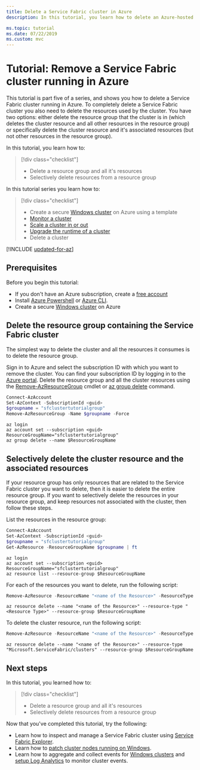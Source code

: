 ```yaml
---
title: Delete a Service Fabric cluster in Azure 
description: In this tutorial, you learn how to delete an Azure-hosted Service Fabric cluster and all it's resources. You can delete the resource group containing the cluster or selectively delete resources.

ms.topic: tutorial
ms.date: 07/22/2019
ms.custom: mvc
---
```

# Tutorial: Remove a Service Fabric cluster running in Azure

This tutorial is part five of a series, and shows you how to delete a Service Fabric cluster running in Azure. To completely delete a Service Fabric cluster you also need to delete the resources used by the cluster. You have two options: either delete the resource group that the cluster is in (which deletes the cluster resource and all other resources in the resource group) or specifically delete the cluster resource and it's associated resources (but not other resources in the resource group).

In this tutorial, you learn how to:

> [!div class="checklist"]
> * Delete a resource group and all it's resources
> * Selectively delete resources from a resource group

In this tutorial series you learn how to:
> [!div class="checklist"]
> * Create a secure [Windows cluster](service-fabric-tutorial-create-vnet-and-windows-cluster.md) on Azure using a template
> * [Monitor a cluster](service-fabric-tutorial-monitor-cluster.md)
> * [Scale a cluster in or out](service-fabric-tutorial-scale-cluster.md)
> * [Upgrade the runtime of a cluster](service-fabric-tutorial-upgrade-cluster.md)
> * Delete a cluster


[!INCLUDE [updated-for-az](../../includes/updated-for-az.md)]

## Prerequisites

Before you begin this tutorial:

* If you don't have an Azure subscription, create a [free account](https://azure.microsoft.com/free/?WT.mc_id=A261C142F)
* Install [Azure Powershell](/powershell/azure//install-az-ps) or [Azure CLI](/cli/azure/install-azure-cli).
* Create a secure [Windows cluster](service-fabric-tutorial-create-vnet-and-windows-cluster.md) on Azure

## Delete the resource group containing the Service Fabric cluster
The simplest way to delete the cluster and all the resources it consumes is to delete the resource group.

Sign in to Azure and select the subscription ID with which you want to remove the cluster.  You can find your subscription ID by logging in to the [Azure portal](https://portal.azure.com). Delete the resource group and all the cluster resources using the [Remove-AzResourceGroup](/powershell/module/az.resources/remove-azresourcegroup) cmdlet or [az group delete](/cli/azure/group) command.

```powershell
Connect-AzAccount
Set-AzContext -SubscriptionId <guid>
$groupname = "sfclustertutorialgroup"
Remove-AzResourceGroup -Name $groupname -Force
```

```azurecli
az login
az account set --subscription <guid>
ResourceGroupName="sfclustertutorialgroup"
az group delete --name $ResourceGroupName
```

## Selectively delete the cluster resource and the associated resources
If your resource group has only resources that are related to the Service Fabric cluster you want to delete, then it is easier to delete the entire resource group. If you want to selectively delete the resources in your resource group, and keep resources not associated with the cluster, then follow these steps.

List the resources in the resource group:

```powershell
Connect-AzAccount
Set-AzContext -SubscriptionId <guid>
$groupname = "sfclustertutorialgroup"
Get-AzResource -ResourceGroupName $groupname | ft
```

```azurecli
az login
az account set --subscription <guid>
ResourceGroupName="sfclustertutorialgroup"
az resource list --resource-group $ResourceGroupName
```

For each of the resources you want to delete, run the following script:

```powershell
Remove-AzResource -ResourceName "<name of the Resource>" -ResourceType "<Resource Type>" -ResourceGroupName $groupname -Force
```

```azurecli
az resource delete --name "<name of the Resource>" --resource-type "<Resource Type>" --resource-group $ResourceGroupName
```

To delete the cluster resource, run the following script:

```powershell
Remove-AzResource -ResourceName "<name of the Resource>" -ResourceType "Microsoft.ServiceFabric/clusters" -ResourceGroupName $groupname -Force
```

```azurecli
az resource delete --name "<name of the Resource>" --resource-type "Microsoft.ServiceFabric/clusters" --resource-group $ResourceGroupName
```

## Next steps

In this tutorial, you learned how to:

> [!div class="checklist"]
> * Delete a resource group and all it's resources
> * Selectively delete resources from a resource group

Now that you've completed this tutorial, try the following:
* Learn how to inspect and manage a Service Fabric cluster using [Service Fabric Explorer](service-fabric-visualizing-your-cluster.md).
* Learn how to [patch cluster nodes running on Windows](how-to-patch-cluster-nodes-windows.md).
* Learn how to aggregate and collect events for [Windows clusters](service-fabric-diagnostics-event-aggregation-wad.md) and [setup Log Analytics](service-fabric-diagnostics-oms-setup.md) to monitor cluster events.
